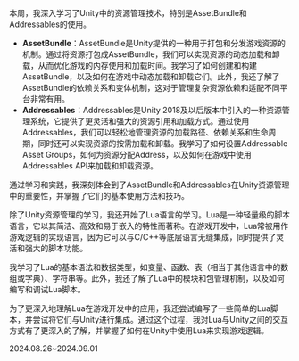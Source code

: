 本周，我深入学习了Unity中的资源管理技术，特别是AssetBundle和Addressables的使用。
- **AssetBundle**：AssetBundle是Unity提供的一种用于打包和分发游戏资源的机制。通过将资源打包成AssetBundle，我们可以实现资源的动态加载和卸载，从而优化游戏的内存使用和加载时间。我学习了如何创建和构建AssetBundle，以及如何在游戏中动态加载和卸载它们。此外，我还了解了AssetBundle的依赖关系和变体机制，这对于管理复杂资源依赖和适配不同平台非常有用。
- **Addressables**：Addressables是Unity 2018及以后版本中引入的一种资源管理系统，它提供了更灵活和强大的资源引用和加载方式。通过使用Addressables，我们可以轻松地管理资源的加载路径、依赖关系和生命周期，同时还可以实现资源的按需加载和卸载。我学习了如何设置Addressable Asset Groups，如何为资源分配Address，以及如何在游戏中使用Addressables API来加载和卸载资源。

通过学习和实践，我深刻体会到了AssetBundle和Addressables在Unity资源管理中的重要性，并掌握了它们的基本使用方法和技巧。

除了Unity资源管理的学习，我还开始了Lua语言的学习。Lua是一种轻量级的脚本语言，它以其简洁、高效和易于嵌入的特性而著称。在游戏开发中，Lua常被用作游戏逻辑的实现语言，因为它可以与C/C++等底层语言无缝集成，同时提供了灵活和强大的脚本功能。

我学习了Lua的基本语法和数据类型，如变量、函数、表（相当于其他语言中的数组或字典）、字符串等。此外，我还了解了Lua中的模块和包管理机制，以及如何编写和调试Lua脚本。

为了更深入地理解Lua在游戏开发中的应用，我还尝试编写了一些简单的Lua脚本，并尝试将它们与Unity进行集成。通过这个过程，我对Lua与Unity之间的交互方式有了更深入的了解，并掌握了如何在Unity中使用Lua来实现游戏逻辑。

2024.08.26~2024.09.01